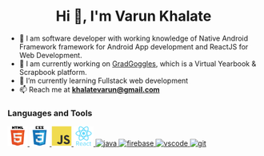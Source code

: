 <h1 align="center">Hi 👋, I'm Varun Khalate</h1>





- 📍 I am software developer with working knowledge of Native Android Framework framework for Android App development and ReactJS for Web Development. 
- 🔭 I am currently working on [GradGoggles](https://www.gradgoggles.com/), which is a Virtual Yearbook & Scrapbook platform.
- 🌱 I’m currently learning Fullstack web development
- 📫 Reach me at **khalatevarun@gmail.com**

<h3 align="left">Languages and Tools</h3>
<p align="left">
    <a href="https://www.w3.org/html/" target="_blank"> <img src="https://raw.githubusercontent.com/devicons/devicon/master/icons/html5/html5-original-wordmark.svg" alt="html5" width="40" height="40"/> </a>
    <a href="https://www.w3schools.com/css/" target="_blank"> <img src="https://raw.githubusercontent.com/devicons/devicon/master/icons/css3/css3-original-wordmark.svg" alt="css3" width="40" height="40"/> </a>
    <a href="https://developer.mozilla.org/en-US/docs/Web/JavaScript" target="_blank"> <img src="https://raw.githubusercontent.com/devicons/devicon/master/icons/javascript/javascript-original.svg" alt="javascript" width="40" height="40"/> </a>
<a href="https://reactjs.org/" target="_blank"> <img src="https://raw.githubusercontent.com/devicons/devicon/master/icons/react/react-original-wordmark.svg" alt="react" width="40" height="40"/> </a>
<a href="https://www.java.com/" target="_blank"> <img src="https://www.vectorlogo.zone/logos/java/java-vertical.svg" alt="java" width="40" height="40"/> </a>
<a href="" target="_blank"> <img src="https://www.vectorlogo.zone/logos/firebase/firebase-icon.svg" alt="firebase" width="40" height="40"/> </a>
<a href="" target="_blank"> <img src="https://www.vectorlogo.zone/logos/visualstudio_code/visualstudio_code-icon.svg" alt="vscode" width="40" height="40"/> </a>
<a href="" target="_blank"> <img src="https://www.vectorlogo.zone/logos/git-scm/git-scm-icon.svg" alt="git" width="40" height="40"/> </a>

   


